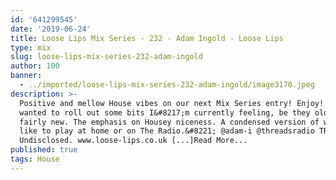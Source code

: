 ```yaml
---
id: '641299545'
date: '2019-06-24'
title: Loose Lips Mix Series - 232 - Adam Ingold - Loose Lips
type: mix
slug: loose-lips-mix-series-232-adam-ingold
author: 100
banner:
  - ../imported/loose-lips-mix-series-232-adam-ingold/image3170.jpeg
description: >-
  Positive and mellow House vibes on our next Mix Series entry! Enjoy!! &#8220;I
  wanted to roll out some bits I&#8217;m currently feeling, be they older or
  fairly new. The emphasis on Housey niceness. A condensed version of what I
  like to play at home or on The Radio.&#8221; @adam-i @threadsradio TRACKLIST:
  Undisclosed. www.loose-lips.co.uk [...]Read More...
published: true
tags: House
---
```

